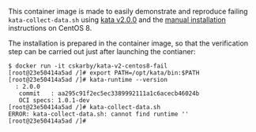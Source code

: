 This container image is made to easily demonstrate and reproduce failing
`kata-collect-data.sh` using [kata v2.0.0](https://github.com/kata-containers/kata-containers/releases/tag/2.0.0)
and the [manual installation](https://github.com/kata-containers/kata-containers/blob/2.0.0/docs/install/container-manager/containerd/containerd-install.md#install-kata-containers)
instructions on CentOS 8.

The installation is prepared in the container image, so that the
verification step can be carried out just after launching the contianer:

```shell
$ docker run -it cskarby/kata-v2-centos8-fail 
[root@23e50414a5ad /]# export PATH=/opt/kata/bin:$PATH
[root@23e50414a5ad /]# kata-runtime --version
  : 2.0.0
   commit   : aa295c91f2ec5ec3389992111a1c6acecb46024b
   OCI specs: 1.0.1-dev
[root@23e50414a5ad /]# kata-collect-data.sh 
ERROR: kata-collect-data.sh: cannot find runtime ''
[root@23e50414a5ad /]# 
```
